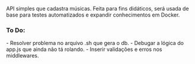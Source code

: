 API simples que cadastra músicas. Feita para fins didáticos, será usada de base para testes automatizados e expandir conhecimentos em Docker. 

<h3>To Do:</h3>
- Resolver problema no arquivo .sh que gera o db.
- Debugar a lógica do app.js que ainda não tá rolando.
- Inserir validações e erros nos middlewares.
